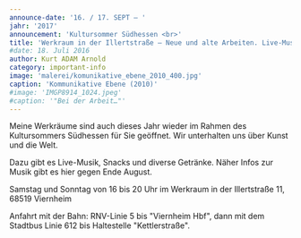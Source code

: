 ```yaml
---
announce-date: '16. / 17. SEPT – '
jahr: '2017'
announcement: 'Kultursommer Südhessen <br>'
title: 'Werkraum in der Illertstraße – Neue und alte Arbeiten. Live-Musik.'
#date: 18. Juli 2016
author: Kurt ADAM Arnold
category: important-info
image: 'malerei/komunikative_ebene_2010_400.jpg'
caption: 'Kommunikative Ebene (2010)'
#image: 'IMGP8914_1024.jpeg'
#caption: '"Bei der Arbeit…"'
---
```


Meine Werkräume sind auch dieses Jahr wieder im Rahmen des Kultursommers Südhessen für Sie geöffnet. Wir unterhalten uns über Kunst und die Welt.

Dazu gibt es Live-Musik, Snacks und diverse Getränke. Näher Infos zur Musik gibt es hier gegen Ende August.


Samstag und Sonntag von 16 bis 20 Uhr
im Werkraum in der Illertstraße 11, 68519 Viernheim

Anfahrt mit der Bahn: RNV-Linie 5 bis "Viernheim Hbf", dann mit dem Stadtbus Linie 612 bis Haltestelle "Kettlerstraße".
